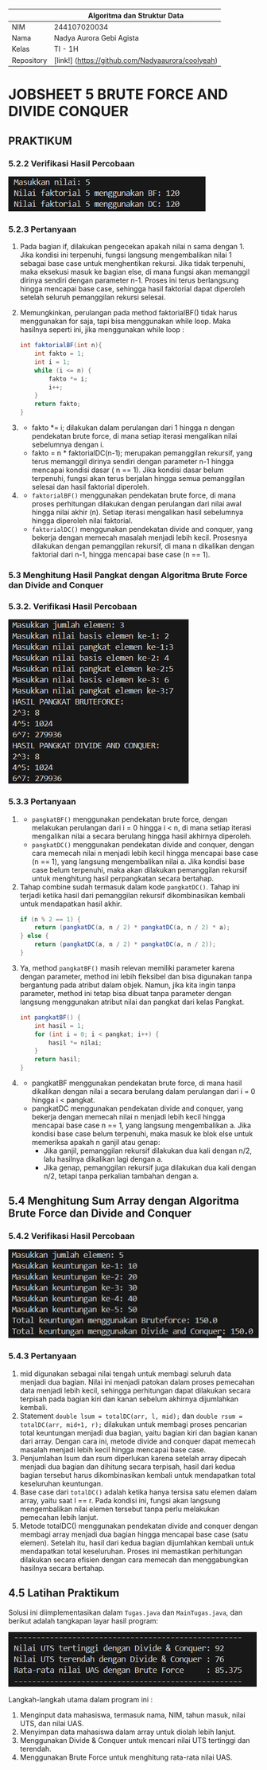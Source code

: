 |  | Algoritma dan Struktur Data |
|--|--|
|NIM  | 244107020034  |
|Nama | Nadya Aurora Gebi Agista |
|Kelas | TI - 1H |
|Repository| [link!] (https://github.com/Nadyaaurora/coolyeah)

# JOBSHEET 5 BRUTE FORCE AND DIVIDE CONQUER

## PRAKTIKUM
### 5.2.2 Verifikasi Hasil Percobaan
![Output](../img/Faktorial.png)

### 5.2.3 Pertanyaan
1. Pada bagian if, dilakukan pengecekan apakah nilai n sama dengan 1. Jika kondisi ini terpenuhi, fungsi langsung mengembalikan nilai 1 sebagai base case untuk menghentikan rekursi. Jika tidak terpenuhi, maka eksekusi masuk ke bagian else, di mana fungsi akan memanggil dirinya sendiri dengan parameter n-1. Proses ini terus berlangsung hingga mencapai base case, sehingga hasil faktorial dapat diperoleh setelah seluruh pemanggilan rekursi selesai.
2. Memungkinkan, perulangan pada method faktorialBF() tidak harus menggunakan for saja, tapi bisa menggunakan while loop. Maka hasilnya seperti ini, jika menggunakan while loop :
    ```java
    int faktorialBF(int n){
        int fakto = 1;
        int i = 1; 
        while (i <= n) { 
            fakto *= i; 
            i++;         
        }
        return fakto;
    }
    ```
3. * fakto *= i; dilakukan dalam perulangan dari 1 hingga n dengan pendekatan brute force, di mana setiap iterasi mengalikan nilai sebelumnya dengan i.
    * fakto = n * faktorialDC(n-1);  merupakan pemanggilan rekursif, yang terus memanggil dirinya sendiri dengan parameter n-1 hingga mencapai kondisi dasar ( n == 1). Jika kondisi dasar belum terpenuhi, fungsi akan terus berjalan hingga semua pemanggilan selesai dan hasil faktorial diperoleh.

4. * `faktorialBF()` menggunakan pendekatan brute force, di mana proses perhitungan dilakukan dengan perulangan dari nilai awal hingga nilai akhir (n). Setiap iterasi mengalikan hasil sebelumnya hingga diperoleh nilai faktorial.
    * `faktorialDC()` menggunakan pendekatan divide and conquer, yang bekerja dengan memecah masalah menjadi lebih kecil. Prosesnya dilakukan dengan pemanggilan rekursif, di mana n dikalikan dengan faktorial dari n-1, hingga mencapai base case (n == 1).

### 5.3 Menghitung Hasil Pangkat dengan Algoritma Brute Force dan Divide and Conquer
### 5.3.2. Verifikasi Hasil Percobaan
![Output](../img/Pangkat.png)

### 5.3.3 Pertanyaan
1. * `pangkatBF()` menggunakan pendekatan brute force, dengan melakukan perulangan dari i = 0 hingga i < n, di mana setiap iterasi mengalikan nilai a secara berulang hingga hasil akhirnya diperoleh.
    * `pangkatDC()` menggunakan pendekatan divide and conquer, dengan cara memecah nilai n menjadi lebih kecil hingga mencapai base case (n == 1), yang langsung mengembalikan nilai a. Jika kondisi base case belum terpenuhi, maka akan dilakukan pemanggilan rekursif untuk menghitung hasil perpangkatan secara bertahap.
2. Tahap combine sudah termasuk dalam kode `pangkatDC()`. Tahap ini terjadi ketika hasil dari pemanggilan rekursif dikombinasikan kembali untuk mendapatkan hasil akhir.
    ```java
    if (n % 2 == 1) {  
        return (pangkatDC(a, n / 2) * pangkatDC(a, n / 2) * a);  
    } else {  
        return (pangkatDC(a, n / 2) * pangkatDC(a, n / 2));  
    }
    ```
3. Ya, method `pangkatBF()` masih relevan memiliki parameter karena dengan parameter, method ini lebih fleksibel dan bisa digunakan tanpa bergantung pada atribut dalam objek. Namun, jika kita ingin tanpa parameter, method ini tetap bisa dibuat tanpa parameter dengan langsung menggunakan atribut nilai dan pangkat dari kelas Pangkat.
    ```java
    int pangkatBF() {
        int hasil = 1;
        for (int i = 0; i < pangkat; i++) {
            hasil *= nilai;
        }
        return hasil;
    }
    ```
4. * pangkatBF menggunakan pendekatan brute force, di mana hasil dikalikan dengan nilai a secara berulang dalam perulangan dari i = 0 hingga i < pangkat.
    * pangkatDC menggunakan pendekatan divide and conquer, yang bekerja dengan memecah nilai n menjadi lebih kecil hingga mencapai base case n == 1, yang langsung mengembalikan a. Jika kondisi base case belum terpenuhi, maka masuk ke blok else untuk memeriksa apakah n ganjil atau genap:
        -   Jika ganjil, pemanggilan rekursif dilakukan dua kali dengan n/2, lalu hasilnya dikalikan lagi dengan a.
        -   Jika genap, pemanggilan rekursif juga dilakukan dua kali dengan n/2, tetapi tanpa perkalian tambahan dengan a.

## 5.4 Menghitung Sum Array dengan Algoritma Brute Force dan Divide and Conquer
### 5.4.2 Verifikasi Hasil Percobaan
![Output](../img/Sum.png)

### 5.4.3 Pertanyaan
1. mid digunakan sebagai nilai tengah untuk membagi seluruh data menjadi dua bagian. Nilai ini menjadi patokan dalam proses pemecahan data menjadi lebih kecil, sehingga perhitungan dapat dilakukan secara terpisah pada bagian kiri dan kanan sebelum akhirnya dijumlahkan kembali.
2. Statement `double lsum = totalDC(arr, l, mid);` dan `double rsum = totalDC(arr, mid+1, r);` dilakukan untuk membagi proses pencarian total keuntungan menjadi dua bagian, yaitu bagian kiri dan bagian kanan dari array. Dengan cara ini, metode divide and conquer dapat memecah masalah menjadi lebih kecil hingga mencapai base case.
3. Penjumlahan lsum dan rsum diperlukan karena setelah array dipecah menjadi dua bagian dan dihitung secara terpisah, hasil dari kedua bagian tersebut harus dikombinasikan kembali untuk mendapatkan total keseluruhan keuntungan.
4. Base case dari `totalDC()` adalah ketika hanya tersisa satu elemen dalam array, yaitu saat l == r. Pada kondisi ini, fungsi akan langsung mengembalikan nilai elemen tersebut tanpa perlu melakukan pemecahan lebih lanjut. 
5. Metode totalDC() menggunakan pendekatan divide and conquer dengan membagi array menjadi dua bagian hingga mencapai base case (satu elemen). Setelah itu, hasil dari kedua bagian dijumlahkan kembali untuk mendapatkan total keseluruhan. Proses ini memastikan perhitungan dilakukan secara efisien dengan cara memecah dan menggabungkan hasilnya secara bertahap.

## 4.5 Latihan Praktikum
Solusi ini diimplementasikan dalam `Tugas.java` dan `MainTugas.java`, dan berikut adalah tangkapan layar hasil program:

![Output](../img/Tugas.png)

Langkah-langkah utama dalam program ini :
1.  Menginput data mahasiswa, termasuk nama, NIM, tahun masuk, nilai UTS, dan nilai UAS.    
2.  Menyimpan data mahasiswa dalam array untuk diolah lebih lanjut.    
3.  Menggunakan Divide & Conquer untuk mencari nilai UTS tertinggi dan terendah.
4.  Menggunakan Brute Force untuk menghitung rata-rata nilai UAS.
